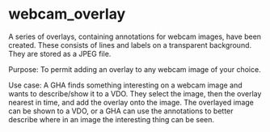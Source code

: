 # webcam_overlay
A series of overlays, containing annotations for webcam images, have been created. These consists of lines and labels on a transparent background. They are stored as a JPEG file.

Purpose: To permit adding an overlay to any webcam image of your choice.

Use case: A GHA finds something interesting on a webcam image and wants to describe/show it to a VDO. They select the image, then the overlay nearest in time, and add the overlay onto the image. The overlayed image can be shown to a VDO, or a GHA can use the annotations to better describe where in an image the interesting thing can be seen.
